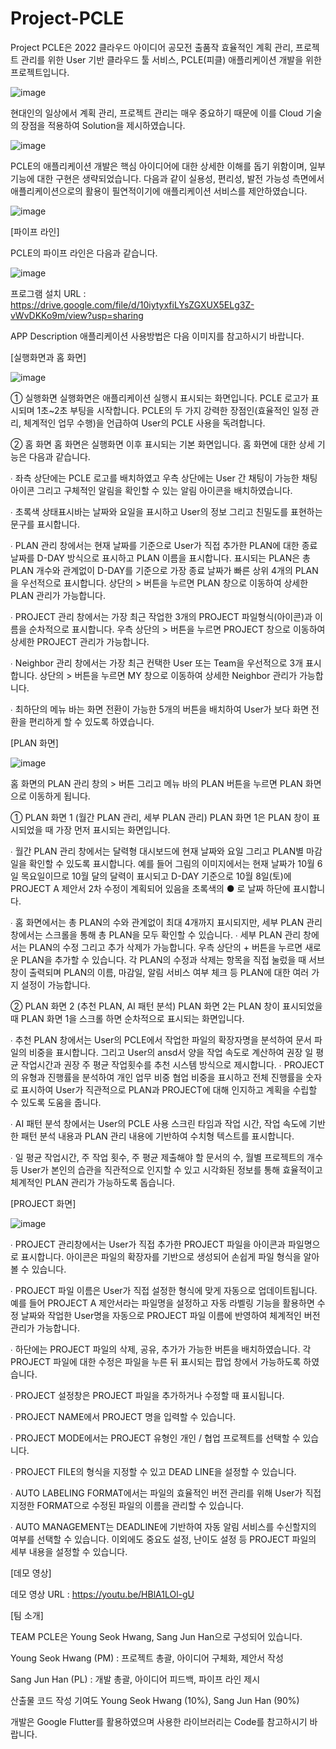 # Project-PCLE

Project PCLE은 2022 클라우드 아이디어 공모전 출품작 효율적인 계획 관리, 프로젝트 관리를 위한 User 기반 클라우드 툴 서비스, PCLE(피클) 애플리케이션 개발을 위한 프로젝트입니다.

![image](https://user-images.githubusercontent.com/109898791/202535640-74f54232-f3d6-48d2-8f3a-8e3e07508d3a.png)

현대인의 일상에서 계획 관리, 프로젝트 관리는 매우 중요하기 때문에 이를 Cloud 기술의 장점을 적용하여 Solution을 제시하였습니다.

![image](https://user-images.githubusercontent.com/109898791/202535877-8a0a46f4-752d-4338-bccd-93783e252da4.png)

PCLE의 애플리케이션 개발은 핵심 아이디어에 대한 상세한 이해를 돕기 위함이며, 일부 기능에 대한 구현은 생략되었습니다.
다음과 같이 실용성, 편리성, 발전 가능성 측면에서 애플리케이션으로의 활용이 필연적이기에 애플리케이션 서비스를 제안하였습니다.

![image](https://user-images.githubusercontent.com/109898791/202536409-cc99f4a5-d5c6-406a-a8f3-f99cb37bb19a.png)

[파이프 라인]

PCLE의 파이프 라인은 다음과 같습니다.

![image](https://user-images.githubusercontent.com/109898791/202723188-371cdacc-8ca6-44e6-bd3d-0cf0ce4b7051.png)


프로그램 설치 URL : https://drive.google.com/file/d/10iytyxfiLYsZGXUX5ELg3Z-vWvDKKo9m/view?usp=sharing

APP Description 애플리케이션 사용방법은 다음 이미지를 참고하시기 바랍니다.

[실행화면과 홈 화면]

![image](https://user-images.githubusercontent.com/109898791/202702886-5d813801-faed-4a3b-b10f-190531efed9e.png)

① 실행화면
실행화면은 애플리케이션 실행시 표시되는 화면입니다. PCLE 로고가 표시되며 1초~2초 부팅을 시작합니다. PCLE의 두 가지 강력한 장점인(효율적인 일정 관리, 체계적인 업무 수행)을 언급하여 User의 PCLE 사용을 독려합니다.

② 홈 화면
홈 화면은 실행화면 이후 표시되는 기본 화면입니다. 홈 화면에 대한 상세 기능은 다음과 같습니다.

∙ 좌측 상단에는 PCLE 로고를 배치하였고 우측 상단에는 User 간 채팅이 가능한 채팅 아이콘 그리고 구체적인 알림을 확인할 수 있는 알림 아이콘을 배치하였습니다.

∙ 초록색 상태표시바는 날짜와 요일을 표시하고 User의 정보 그리고 친밀도를 표현하는 문구를 표시합니다. 

∙ PLAN 관리 창에서는 현재 날짜를 기준으로 User가 직접 추가한 PLAN에 대한 종료 날짜를 D-DAY 방식으로 표시하고 PLAN 이름을 표시합니다. 표시되는 PLAN은 총 PLAN 개수와 관계없이 D-DAY를 기준으로 가장 종료 날짜가 빠른 상위 4개의 PLAN을 우선적으로 표시합니다. 상단의 > 버튼을 누르면 PLAN 창으로 이동하여 상세한 PLAN 관리가 가능합니다. 

∙ PROJECT 관리 창에서는 가장 최근 작업한 3개의 PROJECT 파일형식(아이콘)과 이름을 순차적으로 표시합니다. 우측 상단의 > 버튼을 누르면 PROJECT 창으로 이동하여 상세한 PROJECT 관리가 가능합니다.

∙ Neighbor 관리 창에서는 가장 최근 컨택한 User 또는 Team을 우선적으로 3개 표시합니다. 상단의 > 버튼을 누르면 MY 창으로 이동하여 상세한 Neighbor 관리가 가능합니다.

∙ 최하단의 메뉴 바는 화면 전환이 가능한 5개의 버튼을 배치하여 User가 보다 화면 전환을 편리하게 할 수 있도록 하였습니다. 

[PLAN 화면]

![image](https://user-images.githubusercontent.com/109898791/202705049-61ca9af5-e30a-45f7-a03c-2c9b7878a742.png)

홈 화면의 PLAN 관리 창의 > 버튼 그리고 메뉴 바의 PLAN 버튼을 누르면 PLAN 화면으로 이동하게 됩니다.

① PLAN 화면 1 (월간 PLAN 관리, 세부 PLAN 관리)
PLAN 화면 1은 PLAN 창이 표시되었을 때 가장 먼저 표시되는 화면입니다.

∙ 월간 PLAN 관리 창에서는 달력형 대시보드에 현재 날짜와 요일 그리고 PLAN별 마감일을 확인할 수 있도록 표시합니다. 예를 들어 그림의 이미지에서는 현재 날짜가 10월 6일 목요일이므로 10월 달의 달력이 표시되고 D-DAY 기준으로 10월 8일(토)에 PROJECT A 제안서 2차 수정이 계획되어 있음을 초록색의 ● 로 날짜 하단에 표시합니다. 

∙ 홈 화면에서는 총 PLAN의 수와 관계없이 최대 4개까지 표시되지만, 세부 PLAN 관리 창에서는 스크롤을 통해 총 PLAN을 모두 확인할 수 있습니다. 
∙ 세부 PLAN 관리 창에서는 PLAN의 수정 그리고 추가 삭제가 가능합니다. 우측 상단의 + 버튼을 누르면 새로운 PLAN을 추가할 수 있습니다. 각 PLAN의 수정과 삭제는 항목을 직접 눌렀을 때 서브 창이 출력되며 PLAN의 이름, 마감일, 알림 서비스 여부 체크 등 PLAN에 대한 여러 가지 설정이 가능합니다.

② PLAN 화면 2 (추천 PLAN, AI 패턴 분석)
PLAN 화면 2는 PLAN 창이 표시되었을 때 PLAN 화면 1을 스크롤 하면 순차적으로 표시되는 화면입니다.

∙ 추천 PLAN 창에서는 User의 PCLE에서 작업한 파일의 확장자명을 분석하여 문서 파일의 비중을 표시합니다. 그리고 User의 ansd서 양을 작업 속도로 계산하여 권장 일 평균 작업시간과 권장 주 평균 작업횟수를 추천 시스템 방식으로 제시합니다.
∙ PROJECT의 유형과 진행률을 분석하여 개인 업무 비중 협업 비중을 표시하고 전체 진행률을 숫자로 표시하여 User가 직관적으로 PLAN과 PROJECT에 대해 인지하고 계획을 수립할 수 있도록 도움을 줍니다.

∙ AI 패턴 분석 창에서는 User의 PCLE 사용 스크린 타임과 작업 시간, 작업 속도에 기반한 패턴 분석 내용과 PLAN 관리 내용에 기반하여 수치형 텍스트를 표시합니다.

∙ 일 평균 작업시간, 주 작업 횟수, 주 평균 제출해야 할 문서의 수, 월별 프로젝트의 개수 등
User가 본인의 습관을 직관적으로 인지할 수 있고 시각화된 정보를 통해 효율적이고 체계적인 PLAN 관리가 가능하도록 돕습니다.

[PROJECT 화면]

![image](https://user-images.githubusercontent.com/109898791/202703087-d9c34749-f08f-49b4-8053-09e9d50fe936.png)

∙ PROJECT 관리창에서는 User가 직접 추가한 PROJECT 파일을 아이콘과 파일명으로 표시합니다. 아이콘은 파일의 확장자를 기반으로 생성되어 손쉽게 파일 형식을 알아볼 수 있습니다.

∙ PROJECT 파일 이름은 User가 직접 설정한 형식에 맞게 자동으로 업데이트됩니다. 예를 들어 PROJECT A 제안서라는 파일명을 설정하고 자동 라벨링 기능을 활용하면 수정 날짜와 작업한 User명을 자동으로 PROJECT 파일 이름에 반영하여 체계적인 버전 관리가 가능합니다.

∙ 하단에는 PROJECT 파일의 삭제, 공유, 추가가 가능한 버튼을 배치하였습니다. 각 PROJECT 파일에 대한 수정은 파일을 누른 뒤 표시되는 팝업 창에서 가능하도록 하였습니다.

∙ PROJECT 설정창은 PROJECT 파일을 추가하거나 수정할 때 표시됩니다. 

∙ PROJECT NAME에서 PROJECT 명을 입력할 수 있습니다.

∙ PROJECT MODE에서는 PROJECT 유형인 개인 / 협업 프로젝트를 선택할 수 있습니다.

∙ PROJECT FILE의 형식을 지정할 수 있고 DEAD LINE을 설정할 수 있습니다.

∙ AUTO LABELING FORMAT에서는 파일의 효율적인 버전 관리를 위해 User가 직접 지정한 FORMAT으로 수정된 파일의 이름을 관리할 수 있습니다.

∙ AUTO MANAGEMENT는 DEADLINE에 기반하여 자동 알림 서비스를 수신할지의 여부를 선택할 수 있습니다. 이외에도 중요도 설정, 난이도 설정 등 PROJECT 파일의 세부 내용을 설정할 수 있습니다.

[데모 영상]

데모 영상 URL : https://youtu.be/HBlA1LOl-gU


[팀 소개]

TEAM PCLE은 Young Seok Hwang, Sang Jun Han으로 구성되어 있습니다.

Young Seok Hwang (PM) : 프로젝트 총괄, 아이디어 구체화, 제안서 작성

Sang Jun Han (PL) : 개발 총괄, 아이디어 피드백, 파이프 라인 제시

산출물 코드 작성 기여도 Young Seok Hwang (10%), Sang Jun Han (90%)


개발은 Google Flutter를 활용하였으며 사용한 라이브러리는 Code를 참고하시기 바랍니다.
